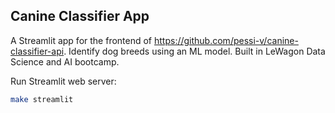 ## Canine Classifier App

A Streamlit app for the frontend of https://github.com/pessi-v/canine-classifier-api. Identify dog breeds using an ML model. Built in LeWagon Data Science and AI bootcamp.

Run Streamlit web server:

```bash
make streamlit
```
